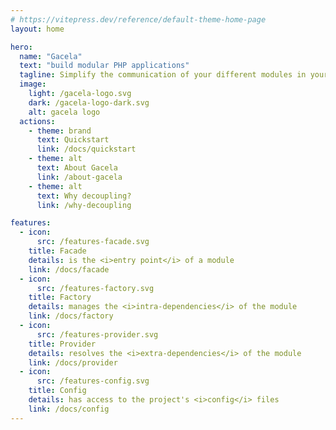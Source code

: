 ```yaml
---
# https://vitepress.dev/reference/default-theme-home-page
layout: home

hero:
  name: "Gacela"
  text: "build modular PHP applications"
  tagline: Simplify the communication of your different modules in your application
  image:
    light: /gacela-logo.svg
    dark: /gacela-logo-dark.svg
    alt: gacela logo
  actions:
    - theme: brand
      text: Quickstart
      link: /docs/quickstart
    - theme: alt
      text: About Gacela
      link: /about-gacela
    - theme: alt
      text: Why decoupling?
      link: /why-decoupling

features:
  - icon:
      src: /features-facade.svg
    title: Facade
    details: is the <i>entry point</i> of a module
    link: /docs/facade
  - icon:
      src: /features-factory.svg
    title: Factory
    details: manages the <i>intra-dependencies</i> of the module
    link: /docs/factory
  - icon:
      src: /features-provider.svg
    title: Provider
    details: resolves the <i>extra-dependencies</i> of the module
    link: /docs/provider
  - icon:
      src: /features-config.svg
    title: Config
    details: has access to the project's <i>config</i> files
    link: /docs/config
---
```



